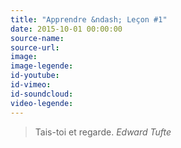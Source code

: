 ```yaml
---
title: "Apprendre &ndash; Leçon #1"
date: 2015-10-01 00:00:00
source-name:
source-url:
image:
image-legende:
id-youtube:
id-vimeo:
id-soundcloud:
video-legende:
---
```

<blockquote>
  Tais-toi et regarde.
  <cite>Edward Tufte</cite>
</blockquote>
